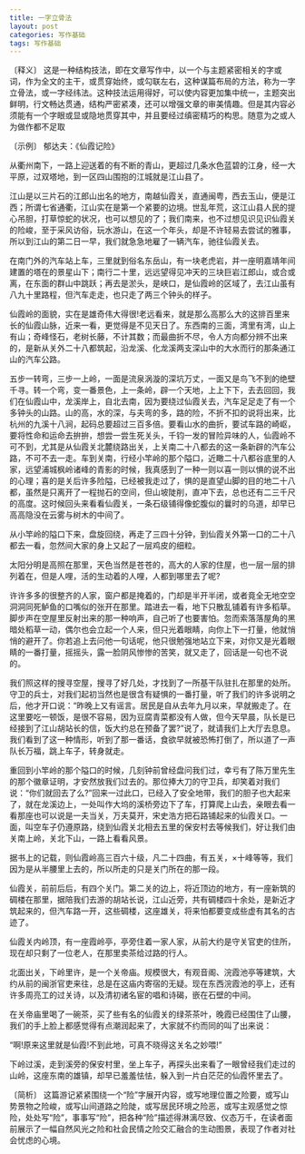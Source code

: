 ```yaml
---
title: 一字立骨法
layout: post
categories: 写作基础
tags: 写作基础
---
```


〔释义〕 这是一种结构技法，即在文章写作中，以一个与主题紧密相关的字或词，作为全文的主干，或贯穿始终，或勾联左右，这种谋篇布局的方法，称为一字立骨法，或一字经纬法。这种技法运用得好，可以使内容更加集中统一，主题突出鲜明，行文畅达贯通，结构严密紧凑，还可以增强文章的审美情趣。但是其内容必须能有一个字眼或显或隐地贯穿其中，并且要经过缜密精巧的构思。随意为之或人为做作都不足取

〔示例〕 郁达夫：《仙霞记险》

从衢州南下，一路上迎送着的有不断的青山，更超过几条水色蓝碧的江身，经一大平原，过双塔地，到一区四山围抱的江城就是江山县了。

江山是以三片石的江郎山出名的地方，南越仙霞关，直通闽粤，西去玉山，便是江西；所谓七省通衢，江山实在是第一个紧要的边境。世乱年荒，这江山县人民的提心吊胆，打草惊蛇的状况，也可以想见的了；我们南来，也不过想见识见识仙霞关的险峻，至于采风访俗，玩水游山，在这一个年头，却是不许轻易去尝试的雅事，所以到江山的第二日一早，我们就急急地雇了一辆汽车，驰往仙霞关去。

在南门外的汽车站上车，三里就到俗名东岳山，有一块老虎岩，并一座明嘉靖年间建置的塔在的景星山下；南行二十里，远远望得见冲天的三块巨岩江郎山，或合或离，在东面的群山中跳跃；再去是淤头，是峡口，是仙霞岭的区域了，去江山虽有八九十里路程，但汽车走走，也只走了两三个钟头的样子。

仙霞岭的面貌，实在是雄奇伟大得很!老远看来，就是那么高那么大的这排百里来长的仙霞山脉，近来一看，更觉得是不见天日了。东西南的三面，湾里有湾，山上有山；奇峰怪石，老树长藤，不计其数；而最曲折不尽，令人方向都分辨不出来的，是新从关外二十八都筑起，沿龙溪、化龙溪两支深山中的大水而行的那条通江山的汽车公路。

五步一转弯，三步一上岭，一面是流泉涡漩的深坑万丈，一面又是鸟飞不到的绝壁千寻。转一个弯，变一番景色，上一条岭，辟一个天地，上上下下，去去回回，我们在仙霞山中，龙溪岸上，自北去南，因为要绕过仙霞关去，汽车足足走了有一个多钟头的山路。山的高，水的深，与夫弯的多，路的险，不折不扣的说将出来，比杭州的九溪十八涧，起码总要超过三百多倍。要看山水的曲折，要试车路的崎岖，要将性命和运命去拚拚，想尝一尝生死关头，千钧一发的冒险异味的人，仙霞岭不可不到，尤其是从仙霞关北麓绕路出关，上关南二十八都去的这一条新辟的汽车公路，不可不去一走。车到关南，行经小竿岭的那个隘口，近瞰二十八都谷底里的人家，远望浦城枫岭诸峰的青影的时候，我真感到了一种一则以喜一则以惧的说不出的心理；喜的是关后许多险隘，已经被我走过了，惧的是直望山脚的目的地二十八都，虽然是只离开了一程抛石的空间，但山坡陡削，直冲下去，总也还有二三千尺的高度。这时候回头来看看仙霞关，一条石级铺得像蛇腹似的曩时的乌道，却早已高高隐没在云雾与树木的中间了。

从小竿岭的隘口下来，盘旋回绕，再走了三四十分钟，到仙霞关外第一口的二十八都去一看，忽然间大家的身上又起了一层鸡皮的细粒。

太阳分明是高照在那里，天色当然是苍苍的，高大的人家的住屋，也一层一层的排列着在，但是人哩，活的生动着的人哩，人都到哪里去了呢?

许许多多的很整齐的人家，窗户都是掩着的，门却是半开半闭，或者竟全无地空空洞洞同死鲈鱼的口嘴似的张开在那里。踏进去一看，地下只散乱铺着有许多稻草。脚步声在空屋里反射出来的那一种响声，自己听了也要害怕。忽而索落落屋角的黑暗处稻草一动，偶尔也会立起一个人来，但只光着眼睛，向你上下一打量，他就悄悄的避开了。你若追上去问他一句话呢，他只很勉强地站立下来，对你又是光着眼睛的一番打量，摇摇头，露一脸阴风惨惨的苦笑，就又走了，回话是一句也不说的。

我们照这样的搜寻空屋，搜寻了好几处，才找到了一所基干队驻扎在那里的处所。守卫的兵士，对我们起初当然也是很含有疑惧的一番打量，听了我们的许多说明之后，他才开口说：“昨晚上又有谣言。居民是自从去年九月以来，早就搬走了。在这里要吃一顿饭，是很不容易，因为豆腐青菜都没有人做，但今天早晨，队长是已经接到了江山胡站长的信，饭大约总在预备了罢?”说了，就请我们上大厅去息息。我们看到了这一种情形，听到了那一番话，食欲早就被恐怖打倒了，所以道了一声队长万福，跳上车子，转身就走。

重回到小竿岭的那个隘口的时候，几刻钟前曾经盘问我们过，幸亏有了陈万里先生的那个徽章证明，才安然放我们过去的。那位捧大刀的守卫兵，却笑着对我们说：“你们就回去了么?”回来一过此口，已经入了安全地带，我们的胆子也大起来了，就在龙溪边上，一处叫作大坞的溪桥旁边下了车，打算爬上山去，亲眼去看一看那座也可以说是一夫当关，万夫莫开，宋史浩方把石路铺起来的仙霞关口。一面，叫空车子仍遵原路，绕到仙霞关北相去五里的保安村去等候我们，好让我们由关南上岭，关北下山，一路上看看风景。

据书上的记载，则仙霞岭高三百六十级，凡二十四曲，有五关，×十峰等等，我们因为是从半腰里上去的，所以所走的只是关门所在的那一段。

仙霞关，前前后后，有四个关门。第二关的边上，将近顶边的地方，有一座新筑的碉楼在那里，据陪我们去游的胡站长说，江山近旁，共有碉楼四十余处，是新近才筑起来的，但汽车路一开，这些碉楼，这座雄关，将来怕都要变成些虚有其名的古迹了。

仙霞关内岭顶，有一座霞岭亭，亭旁住着一家人家，从前大约是守关官吏的住所，现在却只剩了一位老人，在那里卖茶给过路的行人。

北面出关，下岭里许，是一个关帝庙。规模很大，有观音阁、浣霞池亭等建筑，大约从前的闽浙官吏来往，总是在这庙内寄宿的无疑。现在东西浣霞池的亭上，还有许多周亮工的过关诗，以及清初诸名宦的唱和诗碣，嵌在石壁的中间。

在关帝庙里喝了一碗茶，买了些有名的仙霞关的绿茶茶叶，晚霞已经围住了山腰，我们的手上脸上都感觉得有点潮润起来了，大家就不约而同的叫了出来说：

“啊!原来这里就是仙霞!不到此地，可真不晓得这关名之妙喂!”

下岭过溪，走到溪旁的保安村里，坐上车子，再探头出来看了一眼曾经我们走过的山岭，这座东南的雄镇，却早已羞羞怯怯，躲入到一片白茫茫的仙霞怀里去了。

〔简析〕 这篇游记紧紧围绕一个“险”字展开内容，或写地理位置之险要，或写山势景物之险峻，或写山间道路之险陡，或写居民环境之险恶，或写主观感觉之惊险，处处写“险”，事事写“险”，把各种“险”描述得淋漓尽致、仪态万千，在读者面前展示了一幅自然风光之险和社会民情之险交汇融合的生动图景，表现了作者对社会忧虑的心境。 